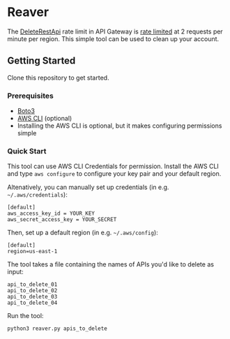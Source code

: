 # Reaver 

The [DeleteRestApi](https://docs.aws.amazon.com/apigateway/latest/developerguide/limits.html#api-gateway-limits) rate limit in API Gateway is [rate limited](https://docs.aws.amazon.com/apigateway/latest/developerguide/limits.html#api-gateway-limits) at 2 requests per minute per region. This simple tool can be used to clean up your account.

## Getting Started

Clone this repository to get started. 

### Prerequisites

* [Boto3](https://github.com/boto/boto3)
* [AWS CLI](https://aws.amazon.com/cli) (optional)
 * Installing the AWS CLI is optional, but it makes configuring permissions simple

### Quick Start

This tool can use AWS CLI Credentials for permission. Install the AWS CLI and type ` aws configure ` to configure your key pair and your default region. 

Altenatively, you can manually set up credentials (in e.g. ``~/.aws/credentials``):



    [default]
    aws_access_key_id = YOUR_KEY
    aws_secret_access_key = YOUR_SECRET

Then, set up a default region (in e.g. ``~/.aws/config``):



    [default]
    region=us-east-1

The tool takes a file containing the names of APIs you'd like to delete as input: 

    api_to_delete_01
    api_to_delete_02
    api_to_delete_03
    api_to_delete_04

Run the tool:

    python3 reaver.py apis_to_delete





